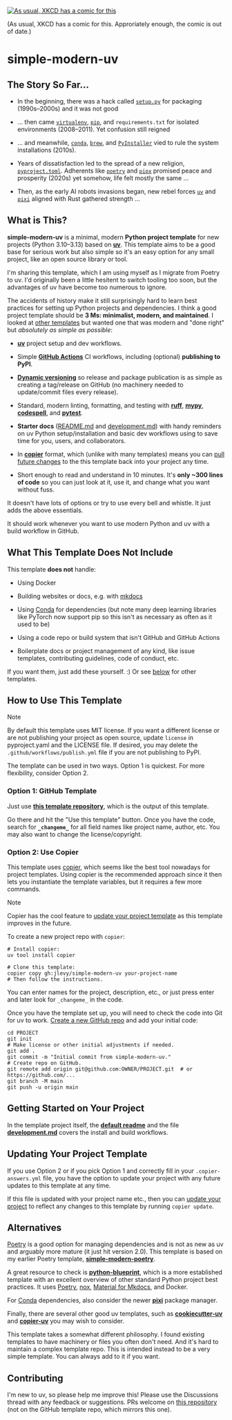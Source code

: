 [![As usual, XKCD has a comic for
this](https://imgs.xkcd.com/comics/python_environment.png)](https://xkcd.com/1987/)

(As usual, XKCD has a comic for this.
Approriately enough, the comic is out of date.)

# simple-modern-uv

## The Story So Far…

- In the beginning, there was a hack called
  [`setup.py`](https://github.com/pypa/setuptools) for packaging (1990s–2000s) and it
  was not good

- … then came [`virtualenv`](https://github.com/pypa/virtualenv),
  [`pip`](https://github.com/pypa/pip), and `requirements.txt` for isolated environments
  (2008–2011). Yet confusion still reigned

- … and meanwhile, [`conda`](https://github.com/conda/conda),
  [`brew`](https://github.com/Homebrew/brew), and
  [`PyInstaller`](https://github.com/pyinstaller/pyinstaller) vied to rule the system
  installations (2010s).

- Years of dissatisfaction led to the spread of a new religion,
  [`pyproject.toml`](https://github.com/pypa/pyproject.toml).
  Adherents like [`poetry`](https://github.com/python-poetry/poetry) and
  [`pipx`](https://github.com/pypa/pipx) promised peace and prosperity (2020s) yet
  somehow, life felt mostly the same …

- Then, as the early AI robots invasions began, new rebel forces
  [`uv`](https://github.com/astral-sh/uv) and
  [`pixi`](https://github.com/prefix-dev/pixi) aligned with Rust gathered strength …

## What is This?

**simple-modern-uv** is a minimal, modern **Python project template** for new projects
(Python 3.10–3.13) based on [**uv**](https://docs.astral.sh/uv/). This template aims to
be a good base for serious work but also simple so it's an easy option for any small
project, like an open source library or tool.

I'm sharing this template, which I am using myself as I migrate from Poetry to uv.
I'd originally been a little hesitent to switch tooling too soon, but the advantages of
uv have become too numerous to ignore.

The accidents of history make it still surprisingly hard to learn best practices for
setting up Python projects and dependencies.
I think a good project template should be **3 Ms: minimalist, modern, and maintained**.
I looked at [other templates](#alternatives) but wanted one that was modern and "done
right" but *absolutely as simple as possible*:

- [**uv**](https://github.com/astral-sh/uv) project setup and dev workflows.

- Simple [**GitHub Actions**](https://github.com/actions/setup-python) CI workflows,
  including (optional) **publishing to PyPI**.

- [**Dynamic versioning**](https://github.com/ninoseki/uv-dynamic-versioning/) so
  release and package publication is as simple as creating a tag/release on GitHub (no
  machinery needed to update/commit files every release).

- Standard, modern linting, formatting, and testing with
  [**ruff**](https://github.com/charliermarsh/ruff),
  [**mypy**](https://github.com/python/mypy),
  [**codespell**](https://github.com/codespell-project/codespell), and
  [**pytest**](https://github.com/pytest-dev/pytest).

- **Starter docs**
  ([README.md](https://github.com/jlevy/simple-modern-uv/blob/main/template/README.md.jinja)
  and
  [development.md](https://github.com/jlevy/simple-modern-uv/blob/main/template/development.md.jinja))
  with handy reminders on uv Python setup/installation and basic dev workflows using to
  save time for you, users, and collaborators.

- In [**copier**](https://github.com/copier-org/copier) format, which (unlike with many
  templates) means you can [pull future changes](#updating-your-project-template) to the
  this template back into your project any time.

- Short enough to read and understand in 10 minutes.
  It's **only ~300 lines of code** so you can just look at it, use it, and change what
  you want without fuss.

It doesn't have lots of options or try to use every bell and whistle.
It just adds the above essentials.

It should work whenever you want to use modern Python and uv with a build workflow in
GitHub.

## What This Template Does Not Include

This template **does not** handle:

- Using Docker

- Building websites or docs, e.g. with [mkdocs](https://github.com/mkdocs/mkdocs)

- Using [Conda](https://github.com/conda/conda) for dependencies (but note many deep
  learning libraries like PyTorch now support pip so this isn't as necessary as often as
  it used to be)

- Using a code repo or build system that isn't GitHub and GitHub Actions

- Boilerplate docs or project management of any kind, like issue templates, contributing
  guidelines, code of conduct, etc.

If you want them, just add these yourself.
:) Or see [below](#alternatives) for other templates.

## How to Use This Template

> [!NOTE]
> 
> By default this template uses MIT license.
> If you want a different license or are not publishing your project as open source,
> update `license` in pyproject.yaml and the LICENSE file.
> If desired, you may delete the `.github/workflows/publish.yml` file if you are not
> publishing to PyPI.

The template can be used in two ways.
Option 1 is quickest.
For more flexibility, consider Option 2.

### Option 1: GitHub Template

Just use
[**this template repository**](https://github.com/jlevy/simple-modern-uv-template),
which is the output of this template.

Go there and hit the "Use this template" button.
Once you have the code, search for **`_changeme_`** for all field names like project
name, author, etc. You may also want to change the license/copyright.

### Option 2: Use Copier

This template uses [copier](https://github.com/copier-org/copier), which seems like the
best tool nowadays for project templates.
Using copier is the recommended approach since it then lets you instantiate the template
variables, but it requires a few more commands.

> [!NOTE]
> 
> Copier has the cool feature to [update your project
> template](#updating-your-project-template) as this template improves in the future.

To create a new project repo with `copier`:

```shell
# Install copier:
uv tool install copier

# Clone this template:
copier copy gh:jlevy/simple-modern-uv your-project-name
# Then follow the instructions.
```

You can enter names for the project, description, etc., or just press enter and later
look for `_changeme_` in the code.

Once you have the template set up, you will need to check the code into Git for uv to
work. [Create a new GitHub
repo](https://docs.github.com/en/repositories/creating-and-managing-repositories/creating-a-new-repository)
and add your initial code:

```shell
cd PROJECT
git init
# Make license or other initial adjustments if needed.
git add .
git commit -m "Initial commit from simple-modern-uv."
# Create repo on GitHub.
git remote add origin git@github.com:OWNER/PROJECT.git  # or https://github.com/...
git branch -M main
git push -u origin main
```

## Getting Started on Your Project

In the template project itself, the
[**default readme**](https://github.com/jlevy/simple-modern-uv-template) and the file
[**development.md**](https://github.com/jlevy/simple-modern-uv-template) covers the
install and build workflows.

## Updating Your Project Template

If you use Option 2 or if you pick Option 1 and correctly fill in your
`.copier-answers.yml` file, you have the option to update your project with any future
updates to this template at any time.

If this file is updated with your project name etc., then you can
[update your project](https://copier.readthedocs.io/en/latest/updating/) to reflect any
changes to this template by running `copier update`.

## Alternatives

[Poetry](https://python-poetry.org/docs/basic-usage/) is a good option for managing
dependencies and is not as new as uv and arguably more mature (it just hit version 2.0).
This template is based on my earlier Poetry template,
[**simple-modern-poetry**](https://github.com/jlevy/simple-modern-poetry).

A great resource to check is
[**python-blueprint**](https://github.com/johnthagen/python-blueprint), which is a more
established template with an excellent overview of other standard Python project best
practices. It uses [Poetry](https://python-poetry.org/docs/basic-usage/),
[nox](https://github.com/wntrblm/nox),
[Material for Mkdocs](https://github.com/squidfunk/mkdocs-material), and Docker.

For [Conda](https://github.com/conda/conda) dependencies, also consider the newer
[**pixi**](https://github.com/prefix-dev/pixi/) package manager.

Finally, there are several other good uv templates, such as
[**cookiecutter-uv**](https://github.com/fpgmaas/cookiecutter-uv) and
[**copier-uv**](https://github.com/pawamoy/copier-uv) you may wish to consider.

This template takes a somewhat different philosophy.
I found existing templates to have machinery or files you often don't need.
And it's hard to maintain a complex template repo.
This is intended instead to be a very simple template.
You can always add to it if you want.

## Contributing

I'm new to uv, so please help me improve this!
Please use the Discussions thread with any feedback or suggestions.
PRs welcome on [this repository](https://github.com/jlevy/simple-modern-uv) (not on the
GitHub template repo, which mirrors this one).
